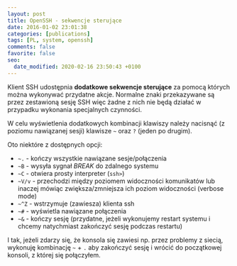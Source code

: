 ```yaml
---
layout: post
title: OpenSSH - sekwencje sterujące
date: 2016-01-02 23:01:38
categories: [publications]
tags: [PL, system, openssh]
comments: false
favorite: false
seo:
  date_modified: 2020-02-16 23:50:43 +0100
---
```


Klient SSH udostępnia **dodatkowe sekwencje sterujące** za pomocą których można wykonywać przydatne akcje. Normalne znaki przekazywane są przez zestawioną sesję SSH więc żadne z nich nie będą działać w przypadku wykonania specjalnych czynności.

W celu wyświetlenia dodatkowych kombinacji klawiszy należy nacisnąć (z poziomu nawiązanej sesji) klawisze `~` oraz `?` (jeden po drugim).

Oto niektóre z dostępnych opcji:

- `~.` - kończy wszystkie nawiązane sesje/połączenia
- `~B` - wysyła sygnał _BREAK_ do zdalnego systemu
- `~C` - otwiera prosty interpreter (`ssh>`)
- `~V/v` - przechodzi między poziomem widoczności komunikatów lub inaczej mówiąc zwiększa/zmniejsza ich poziom widoczności (verbose mode)
- `~^Z` - wstrzymuje (zawiesza) klienta ssh
- `~#` - wyświetla nawiązane połączenia
- `~&` - kończy sesję (przydatne, jeżeli wykonujemy restart systemu i chcemy natychmiast zakończyć sesję podczas restartu)

I tak, jeżeli zdarzy się, że konsola się zawiesi np. przez problemy z siecią, wykonuję kombinację `~` + `.` aby zakończyć sesję i wrócić do początkowej konsoli, z której się połączyłem.
